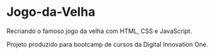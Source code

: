 # Jogo-da-Velha

Recriando o famoso jogo da velha com HTML, CSS e JavaScript.

Projeto produzido para bootcamp de cursos da Digital Innovation One.


